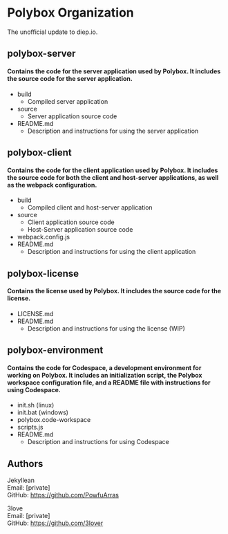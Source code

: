 # Polybox Organization  
The unofficial update to diep.io.

## polybox-server
#### Contains the code for the server application used by Polybox. It includes the source code for the server application.
- build
  - Compiled server application
- source
  - Server application source code
- README.md
  - Description and instructions for using the server application

## polybox-client
#### Contains the code for the client application used by Polybox. It includes the source code for both the client and host-server applications, as well as the webpack configuration.
- build
  - Compiled client and host-server application
- source
  - Client application source code
  - Host-Server application source code
- webpack.config.js
- README.md
  - Description and instructions for using the client application

## polybox-license
#### Contains the license used by Polybox. It includes the source code for the license.
- LICENSE.md
- README.md
  - Description and instructions for using the license (WIP)

## polybox-environment
#### Contains the code for Codespace, a development environment for working on Polybox. It includes an initialization script, the Polybox workspace configuration file, and a README file with instructions for using Codespace.
- init.sh (linux)
- init.bat (windows)
- polybox.code-workspace
- scripts.js
- README.md
  - Description and instructions for using Codespace

## Authors
Jekyllean  
Email: [private]  
GitHub: https://github.com/PowfuArras

3love  
Email: [private]  
GitHub: https://github.com/3lover
